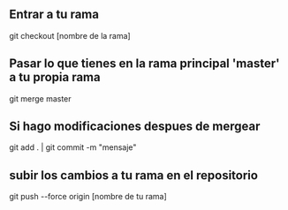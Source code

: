 ## Entrar a tu rama

git checkout [nombre de la rama]

## Pasar lo que tienes en la rama principal 'master' a tu propia rama

git merge master

## Si hago modificaciones despues de mergear

git add . | git commit -m "mensaje"

## subir los cambios a tu rama en el repositorio

git push --force origin [nombre de tu rama]
